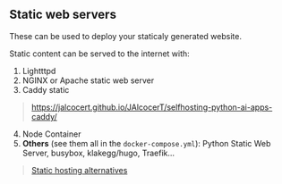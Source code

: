 ## Static web servers

These can be used to deploy your staticaly generated website.

Static content can be served to the internet with:

1. Lightttpd
2. NGINX or Apache static web server
3. Caddy static

> https://jalcocert.github.io/JAlcocerT/selfhosting-python-ai-apps-caddy/

4. Node Container
5. **Others** (see them all in the `docker-compose.yml`): Python Static Web Server, busybox, klakegg/hugo, Traefik...

> [Static hosting alternatives](https://fossengineer.com/alternatives-for-hosting-static-websites/)
